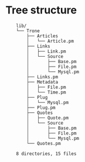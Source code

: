 # Tree structure

        lib/
        └── Trone
            ├── Articles
            │   └── Article.pm
            ├── Links
            │   ├── Link.pm
            │   └── Source
            │       ├── Base.pm
            │       ├── File.pm
            │       └── Mysql.pm
            ├── Links.pm
            ├── Metadata
            │   ├── File.pm
            │   └── Time.pm
            ├── Plug
            │   └── Mysql.pm
            ├── Plug.pm
            ├── Quotes
            │   ├── Quote.pm
            │   └── Source
            │       ├── Base.pm
            │       ├── File.pm
            │       └── Mysql.pm
            └── Quotes.pm

        8 directories, 15 files
